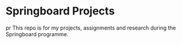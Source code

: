 # Springboard Projects
pr
This repo is for my projects, assignments and research during the Springboard programme.
